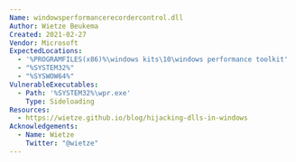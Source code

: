 ```yaml
---
Name: windowsperformancerecordercontrol.dll
Author: Wietze Beukema
Created: 2021-02-27
Vendor: Microsoft
ExpectedLocations:
  - '%PROGRAMFILES(x86)%\windows kits\10\windows performance toolkit'
  - "%SYSTEM32%"
  - "%SYSWOW64%"
VulnerableExecutables:
  - Path: '%SYSTEM32%\wpr.exe'
    Type: Sideloading
Resources:
  - https://wietze.github.io/blog/hijacking-dlls-in-windows
Acknowledgements:
  - Name: Wietze
    Twitter: "@wietze"
---
```


